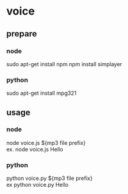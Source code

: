 # voice
## prepare
### node
sudo apt-get install npm
npm install simplayer

### python
sudo apt-get install mpg321

## usage
### node
node voice.js ${mp3 file prefix}
<br>
ex. node voice.js Hello

### python
python voice.py ${mp3 file prefix}
<br>
ex python voice.py Hello